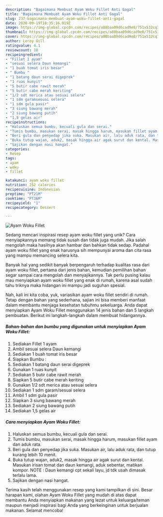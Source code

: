 ```yaml
---
description: "Bagaimana Membuat Ayam Woku Fillet Anti Gagal"
title: "Bagaimana Membuat Ayam Woku Fillet Anti Gagal"
slug: 237-bagaimana-membuat-ayam-woku-fillet-anti-gagal
date: 2020-09-19T18:35:16.019Z
image: https://img-global.cpcdn.com/recipes/a88baa09d6cad9e8/751x532cq70/ayam-woku-fillet-foto-resep-utama.jpg
thumbnail: https://img-global.cpcdn.com/recipes/a88baa09d6cad9e8/751x532cq70/ayam-woku-fillet-foto-resep-utama.jpg
cover: https://img-global.cpcdn.com/recipes/a88baa09d6cad9e8/751x532cq70/ayam-woku-fillet-foto-resep-utama.jpg
author: Leroy Gill
ratingvalue: 4.1
reviewcount: 10
recipeingredient:
- "Fillet 1 ayam"
- "sesuai selera Daun kemangi"
- "1 buah tomat iris besar"
- " Bumbu "
- "1 batang daun serai digeprek"
- "1 ruas kunyit"
- "5 butir cabe rawit merah"
- "5 butir cabe merah keriting"
- "1/2 sdt merica atau sesuai selera"
- "1 sdm garamsesuai selera"
- "1 sdm gula pasir"
- "3 siung bawang merah"
- "2 siung bawang putih"
- "1,5 gelas air"
recipeinstructions:
- "Haluskan semua bumbu, kecuali gula dan serai."
- "Tumis bumbu, masukan serai, masak hingga harum, masukan fillet ayam dan aduk rata."
- "Beri gula dan penyedap jika suka. Masukan air, lalu aduk rata, dan tutup kurang lebih 10 menit."
- "Buka tutup wajan, aduk2, masak hingga air agak surut dan kental. Masukan irisan tomat dan daun kemangi, aduk sebentar, matikan kompor. NOTE : Daun kemangi cpt sekali layu, jd tdk usah dimasak terlalu lama."
- "Sajikan dengan nasi hangat."
categories:
- Resep
tags:
- ayam
- woku
- fillet

katakunci: ayam woku fillet 
nutrition: 252 calories
recipecuisine: Indonesian
preptime: "PT21M"
cooktime: "PT36M"
recipeyield: "1"
recipecategory: Dessert

---
```



![Ayam Woku Fillet](https://img-global.cpcdn.com/recipes/a88baa09d6cad9e8/751x532cq70/ayam-woku-fillet-foto-resep-utama.jpg)

Sedang mencari inspirasi resep ayam woku fillet yang unik? Cara menyiapkannya memang tidak susah dan tidak juga mudah. Jika salah mengolah maka hasilnya akan hambar dan bahkan tidak sedap. Padahal ayam woku fillet yang enak harusnya sih mempunyai aroma dan cita rasa yang mampu memancing selera kita.



Banyak hal yang sedikit banyak berpengaruh terhadap kualitas rasa dari ayam woku fillet, pertama dari jenis bahan, kemudian pemilihan bahan segar sampai cara mengolah dan menyajikannya. Tak perlu pusing kalau mau menyiapkan ayam woku fillet yang enak di rumah, karena asal sudah tahu triknya maka hidangan ini mampu jadi suguhan spesial.


Nah, kali ini kita coba, yuk, variasikan ayam woku fillet sendiri di rumah. Tetap dengan bahan yang sederhana, sajian ini bisa memberi manfaat dalam membantu menjaga kesehatan tubuhmu sekeluarga. Anda dapat menyiapkan Ayam Woku Fillet menggunakan 14 jenis bahan dan 5 langkah pembuatan. Berikut ini langkah-langkah dalam membuat hidangannya.

<!--inarticleads1-->

##### Bahan-bahan dan bumbu yang digunakan untuk menyiapkan Ayam Woku Fillet:

1. Sediakan Fillet 1 ayam
1. Ambil sesuai selera Daun kemangi
1. Sediakan 1 buah tomat iris besar
1. Siapkan  Bumbu :
1. Sediakan 1 batang daun serai digeprek
1. Gunakan 1 ruas kunyit
1. Sediakan 5 butir cabe rawit merah
1. Siapkan 5 butir cabe merah keriting
1. Gunakan 1/2 sdt merica atau sesuai selera
1. Sediakan 1 sdm garam/sesuai selera
1. Ambil 1 sdm gula pasir
1. Siapkan 3 siung bawang merah
1. Sediakan 2 siung bawang putih
1. Sediakan 1,5 gelas air




<!--inarticleads2-->

##### Cara menyiapkan Ayam Woku Fillet:

1. Haluskan semua bumbu, kecuali gula dan serai.
1. Tumis bumbu, masukan serai, masak hingga harum, masukan fillet ayam dan aduk rata.
1. Beri gula dan penyedap jika suka. Masukan air, lalu aduk rata, dan tutup kurang lebih 10 menit.
1. Buka tutup wajan, aduk2, masak hingga air agak surut dan kental. Masukan irisan tomat dan daun kemangi, aduk sebentar, matikan kompor. NOTE : Daun kemangi cpt sekali layu, jd tdk usah dimasak terlalu lama.
1. Sajikan dengan nasi hangat.




Terima kasih telah menggunakan resep yang kami tampilkan di sini. Besar harapan kami, olahan Ayam Woku Fillet yang mudah di atas dapat membantu Anda menyiapkan makanan yang lezat untuk keluarga/teman maupun menjadi inspirasi bagi Anda yang berkeinginan untuk berjualan makanan. Selamat mencoba!
